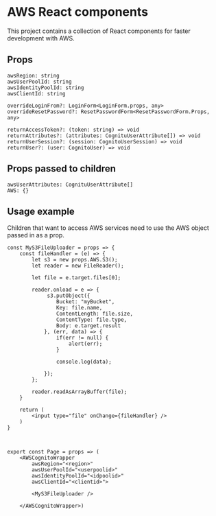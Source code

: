 # AWS React components


This project contains a collection of React components for faster development with AWS.


## Props

```
awsRegion: string
awsUserPoolId: string
awsIdentityPoolId: string
awsClientId: string

overrideLoginFrom?: LoginForm<LoginForm.props, any>
overrideResetPassword?: ResetPasswordForm<ResetPasswordForm.Props, any>

returnAccessToken?: (token: string) => void
returnAttributes?: (attributes: CognituUserAttribute[]) => void
returnUserSession?: (session: CognitoUserSession) => void
returnUser?: (user: CognitoUser) => void
```

## Props passed to children

```
awsUserAttributes: CognituUserAttribute[]
AWS: {}
```


## Usage example

Children that want to access AWS services need to use the AWS object passed in as a prop.


```
const MyS3FileUploader = props => {
    const fileHandler = (e) => {
        let s3 = new props.AWS.S3();
        let reader = new FileReader();

        let file = e.target.files[0];

        reader.onload = e => {
             s3.putObject({
                Bucket: "myBucket",
                Key: file.name,
                ContentLength: file.size,
                ContentType: file.type,
                Body: e.target.result
            }, (err, data) => {
                if(err != null) {
                    alert(err);
                }

                console.log(data);

            });
        };

        reader.readAsArrayBuffer(file);
    }

    return (
        <input type="file" onChange={fileHandler} />
    )
}



export const Page = props => (
    <AWSCognitoWrapper
        awsRegion="<region>"
        awsUserPoolId="<userpoolid>"
        awsIdentityPoolId="<idpoolid>"
        awsClientId="<clientid>">

        <MyS3FileUploader />

    </AWSCognitoWrapper>)
```